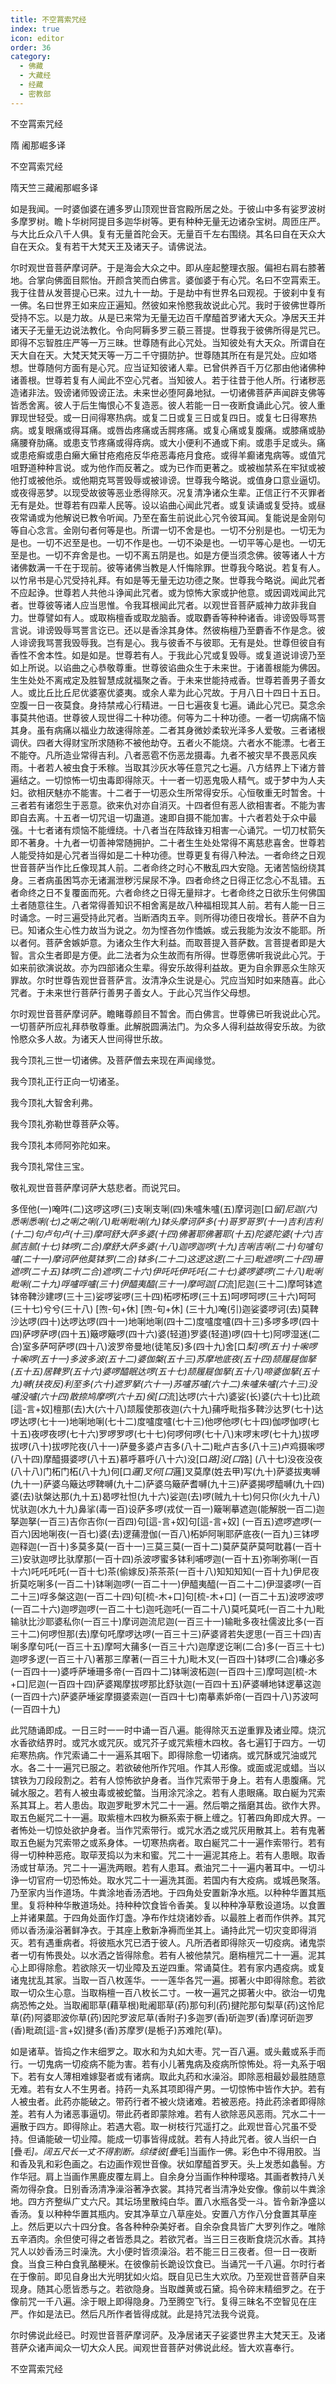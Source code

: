 ```yaml
---
title: 不空罥索咒经
index: true
icon: editor
order: 36
category:
  - 佛藏
  - 大藏经
  - 经藏
  - 密教部
---
```


  不空罥索咒经  

隋 阇那崛多译  

不空罥索咒经  

隋天竺三藏阇那崛多译  

如是我闻。一时婆伽婆在逋多罗山顶观世音宫殿所居之处。于彼山中多有娑罗波树多摩罗树。瞻卜华树阿提目多迦华树等。更有种种无量无边诸杂宝树。周匝庄严。与大比丘众八千人俱。复有无量首陀会天。无量百千左右围绕。其名曰自在天众大自在天众。复有若干大梵天王及诸天子。请佛说法。  

尔时观世音菩萨摩诃萨。于是海会大众之中。即从座起整理衣服。偏袒右肩右膝著地。合掌向佛面目熙怡。开颜含笑而白佛言。婆伽婆于有心咒。名曰不空罥索王。我于往昔从发菩提心已来。过九十一劫。于是劫中有世界名曰观视。于彼刹中复有一佛。名曰世界王如来应正遍知。然彼如来怜愍我故说此心咒。我时于彼佛世尊所受持不忘。以是力故。从是已来常为无量无边百千摩醯首罗诸大天众。净居天王并诸天子无量无边说法教化。令向阿耨多罗三藐三菩提。世尊我于彼佛所得是咒已。即得不忘智胜庄严等一万三昧。世尊随有此心咒处。当知彼处有大天众。所谓自在天大自在天。大梵天梵天等一万二千守摄防护。世尊随其所在有是咒处。应如塔想。世尊随何方面有是心咒。应当证知彼诸人辈。已曾供养百千万亿那由他诸佛种诸善根。世尊若复有人闻此不空心咒者。当知彼人。若于往昔于他人所。行诸秽恶造诸非法。毁谤诸师毁谤正法。未来世必堕阿鼻地狱。一切诸佛菩萨声闻辟支佛等皆悉舍离。彼人于后生悔恨心不复造恶。彼人若能一日一夜断食诵此心咒。彼人重罪现世轻受。或一日间得寒热病。或复二日或复三日或复四日。或复七日得寒热病。或复眼痛或得耳痛。或唇齿疼痛或舌腭疼痛。或复心痛或复腹痛。或膝痛或胁痛腰脊肋痛。或患支节疼痛或得痔病。或大小便利不通或下痢。或患手足或头。痛或患疮癣或患白癞大癞甘疮疱疮反华疮恶毒疮月食疮。或得羊癫诸鬼病等。或值咒咀野道种种言说。或为他作而反著之。或为已作而更著之。或被枷禁系在牢狱或被他打或被他杀。或他期克骂詈毁辱或被诽谤。世尊我今略说。或值身口意业逼切。或夜得恶梦。以现受故彼等恶业悉得除灭。况复清净诸众生辈。正信正行不灭罪者无有是处。世尊若有四辈人民等。设以谄曲心闻此咒者。或复读诵或复受持。或昼夜常诵或为他解说已教令听闻。乃至在畜生前说此心咒令彼耳闻。复能说是金刚句等自心念言。金刚句者何等是也。所谓一切不舍是也。一切不分别是也。一切无为是也。一切不迟至是也。一切不作是也。一切不染是也。一切平等心是也。一切无至是也。一切不弃舍是也。一切不离五阴是也。如是方便当须念佛。彼等诸人十方诸佛数满一千在于现前。彼等诸佛当教是人忏悔除罪。世尊我今略说。若复有人。以竹帛书是心咒受持礼拜。有如是等无量无边功德之聚。世尊我今略说。闻此咒者不应起诤。世尊若人共他斗诤闻此咒者。或为惊怖大家或护他意。或因调戏闻此咒者。世尊彼等诸人应当思惟。令我耳根闻此咒者。以观世音菩萨威神力故非我自力。世尊譬如有人。或取栴檀香或取龙脑香。或取麝香等种种诸香。诽谤毁辱骂詈言说。诽谤毁辱骂詈言讫已。还以是香涂其身体。然彼栴檀乃至麝香不作是念。彼人诽谤我骂詈我毁辱我。岂有是心。我与彼香不与彼耶。无有是处。世尊但彼自有香性不舍本性。如是如是。世尊若有人。于我此心咒或复毁辱。或复道说诽谤乃至如上所说。以谄曲之心恭敬尊重。世尊彼谄曲众生于未来世。于诸善根能为佛因。生生处处不离戒定及胜智慧成就福聚之香。于未来世能持戒香。世尊若善男子善女人。或比丘比丘尼优婆塞优婆夷。或余人辈为此心咒故。于月八日十四日十五日。空腹一日一夜莫食。身持禁戒心行精进。一日七遍夜复七遍。诵此心咒已。莫念余事莫共他语。世尊彼人现世得二十种功德。何等为二十种功德。一者一切病痛不恼其身。虽有病痛以福业力故速得除差。二者其身微妙柔软光泽多人爱敬。三者诸根调伏。四者大得财宝所求随称不被他劫夺。五者火不能烧。六者水不能漂。七者王不能夺。凡所造业常得吉利。八者恶雹不伤恶龙摄毒。九者不被灾旱不畏恶风疾雨。十者若人被虫食于禾稼。当取其沙灰水等任意咒之七遍。八方结界上下诸方普遍结之。一切惊怖一切虫毒即得除灭。十一者一切恶鬼吸人精气。或于梦中为人夫妇。欲相厌魅亦不能害。十二者于一切恶众生所常得安乐。心恒敬重无时暂舍。十三者若有诸怨生于恶意。欲来仇对亦自消灭。十四者但有恶人欲相害者。不能为害即自去离。十五者一切咒诅一切蛊道。速即自摄不能加害。十六者若处于众中最强。十七者诸有烦恼不能缠绕。十八者当在阵敌锋刃相害一心诵咒。一切刀杖箭矢即不著身。十九者一切善神常随拥护。二十者生生处处常得不离慈悲喜舍。世尊若人能受持如是心咒者当得如是二十种功德。世尊更复有得八种法。一者命终之日观世音菩萨当作比丘像现其人前。二者命终之时心不散乱四大安隐。无诸苦恼纷绕其身。三者病虽困笃亦无诸漏泄秽污屎尿不净。四者命终之日得正忆念心不乱错。五者命终之日不复覆面而死。六者命终之日得无量辩才。七者命终之日欲乐生何佛国土者随意往生。八者常得善知识不相舍离是故八种福相现其人前。若有人能一日三时诵念。一时三遍受持此咒者。当断酒肉五辛。则所得功德日夜增长。菩萨不自为已。知诸众生心性力故当为说之。勿为悭吝勿作憍嫉。或云我能为汝汝不能耶。所以者何。菩萨舍嫉妒意。为诸众生作大利益。而取菩提入菩萨数。言菩提者即是大智。言众生者即是方便。此二法者为众生故而有所得。世尊愿佛听我说此心咒。于如来前欲演说故。亦为四部诸众生辈。得安乐故得利益故。更为自余罪恶众生除灭罪故。尔时世尊告观世音菩萨言。汝清净众生说是心。咒应当知时如来随喜。此心咒者。于未来世行菩萨行善男子善女人。于此心咒当作父母想。  

尔时观世音菩萨摩诃萨。瞻睹尊颜目不暂舍。而白佛言。世尊佛已听我说此心咒。一切菩萨所应礼拜恭敬尊重。此解脱圆满法门。为众多人得利益故得安乐故。为欲怜愍众多人故。为诸天人世间得世乐故。  

我今顶礼三世一切诸佛。及菩萨僧去来现在声闻缘觉。  

我今顶礼正行正向一切诸圣。  

我今顶礼大智舍利弗。  

我今顶礼弥勒世尊菩萨众等。  

我今顶礼本师阿弥陀如来。  

我今顶礼常住三宝。  

敬礼观世音菩萨摩诃萨大慈悲者。而说咒曰。  

多侄他(一)唵吽(二)这啰这啰(三)支唎支唎(四)朱嚧朱嚧(五)摩诃迦[口*留]尼迦(六)悉唎悉唎(七)之唎之唎(八)毗唎毗唎(九)钵头摩诃萨多(十)哥罗哥罗(十一)吉利吉利(十二)句卢句卢(十三)摩呵舒大萨多婆(十四)佛著耶佛著耶(十五)陀婆陀婆(十六)吉腻吉腻(十七)钵啰(二合)摩舒大萨多婆(十八)迦啰迦啰(十九)吉唎吉唎(二十)句嚧句嚧(二十一)摩诃萨他莫钵罗(二合)钵多(二十二)这逻这逻(二十三)毗遮啰(二十四)珊遮啰(二十五)钵啰(二合)遮啰(二十六)伊吒吒伊吒吒(二十七)婆啰婆啰(二十八)毗唎毗唎(二十九)哹嚧哹嚧(三十)伊醯夷醯(三十一)摩呵迦[口*流]尼迦(三十二)摩呵钵遮钵帝鞞沙建啰(三十三)娑啰娑啰(三十四)柘啰柘啰(三十五)呵啰呵啰(三十六)呵呵(三十七)兮兮(三十八) [喣-句+休] [喣-句+休] (三十九)唵(引)迦娑婆啰诃(去)莫鞞沙达啰(四十)达啰达啰(四十一)地唎地唎(四十二)度嚧度嚧(四十三)多啰多啰(四十四)萨啰萨啰(四十五)簸啰簸啰(四十六)婆(轻道)罗婆(轻道)啰(四十七)阿啰湿迷(二合)室多萨呵萨啰(四十八)波罗帝曼地(徒笔反)多(四十九)舍[口*梨]啰(五十)十啝啰十啝啰(五十一)多波多波(五十二)婆伽槃(五十三)苏摩地底夜(五十四)颉履屣伽拏(五十五)居鞞罗(五十六)婆啰醯眠达啰(五十七)颉履屣伽拏(五十八)啼婆伽拏(五十九)嚩(扶夜反)利至多(六十)遮罗拏(六十一)苏嚧苏嚧(六十二)朱嚧朱嚧(六十三)没嚧没嚧(六十四)散捺鸠摩啰(六十五)侯[口*流]达啰(六十六)婆娑(长)婆(六十七)比疏[這-言+奴]檀那(去)大(六十八)颉履使那夜迦(六十九)蒱呼毗指多鞞沙达罗(七十)达啰达啰(七十一)地唎地唎(七十二)度嚧度嚧(七十三)他啰他啰(七十四)伽啰伽啰(七十五)夜啰夜啰(七十六)罗啰罗啰(七十七)何啰何啰(七十八)末啰末啰(七十九)拔啰拔啰(八十)拔啰陀夜(八十一)萨曼多婆卢吉多(八十二)毗卢吉多(八十三)卢鸡摄啝啰(八十四)摩醯摄婆啰(八十五)慕呼慕呼(八十六)没[口*路]没[口*路] (八十七)没夜没夜(八十八)门柘门柘(八十九)何[口*邏]叉何[口*邏]叉莫摩(姓去甲)写(九十)萨婆拔夷嚩(九十一)萨婆乌簸达啰鞞嚩(九十二)萨婆乌簸萨耆嚩(九十三)萨婆揭啰醯嚩(九十四)婆(去)驮槃达那(九十五)曷啰社怛(九十六)娑迦(去)啰(贼九十七)何只你(火九十八)忧驮迦(水九十九)鼻挲(毒一百)设萨多啰(戎仗一百一)簸唎摹遮迦(能解脱一百二)迦拏迦拏(一百三)吉你吉你(一百四)句[這-言+奴]句[這-言+奴] (一百五)遮啰遮啰(一百六)因地唎夜(一百七)婆(去)逻蒱澄伽(一百八)柘妒阿唎耶萨底夜(一百九)三钵啰迦释迦(一百十)多莫多莫(一百十一)三莫三莫(一百十二)莫萨莫萨莫呵耽暮(一百十三)安驮迦啰比驮摩那(一百十四)杀波啰蜜多钵利哺啰迦(一百十五)弥唎弥唎(一百十六)吒吒吒吒(一百十七)茶(偷嫁反)茶茶茶(一百十八)知知知知(一百十九)伊尼夜折莫吃唎多(一百二十)钵唎迦啰(一百二十一)伊醯夷醯(一百二十二)伊湿婆啰(一百二十三)哹多槃这迦(一百二十四)句[梳-木+口]句[梳-木+口] (一百二十五)波啰波啰(一百二十六)迦啰迦啰(一百二十七)迦吒迦吒(一百二十八)莫吒莫吒(一百二十九)毗输驮比沙耶婆私你(一百三十)摩诃迦流尼迦(一百三十一)输毗多夜社儒波比多(一百三十二)何啰怛那(去)摩句吒摩啰达啰(一百三十三)萨婆肾若失逻思(一百三十四)吉唎多摩句吒(一百三十五)摩呵大蒱多(一百三十六)迦摩逻讫唎(二合)多(一百三十七)迦啰多逻(一百三十八)著那三摩著(一百三十九)毗木叉(一百四十)钵啰(二合)嗛必多(一百四十一)婆呼萨埵珊多帝(一百四十二)钵唎波柘迦(一百四十三)摩呵迦[梳-木+口]尼迦(一百四十四)萨婆羯摩拔啰那比舒驮迦(一百四十五)萨婆嚩地钵逻摹这迦(一百四十六)萨婆萨埵娑摩摄婆索迦(一百四十七)南摹素妒帝(一百四十八)苏波呵(一百四十九)  

此咒随诵即成。一日三时一一时中诵一百八遍。能得除灭五逆重罪及诸业障。烧沉水香欲结界时。或咒水或咒灰。或咒芥子或咒紫檀木四枚。各七遍钉于四方。一切疟寒热病。作咒索诵二十一遍系其咽下。即得除愈一切诸病。或咒酥或咒油或咒水。各二十一遍咒已服之。若欲破他所作咒咀。作其人形像。或面或泥或蜡。当以镔铁为刀段段割之。若有人惊怖欲护身者。当作咒索带于身上。若有人患腹痛。咒碱水服之。若有人被虫毒或被蛇螫。当用涂咒涂之。若有人患眼痛。取白綖为咒索系其耳上。若人患齿。取迦罗毗罗木咒二十一遍。然后嚼之揩磨其齿。欲作大界。取五色綖咒二十一遍。取紫檀木四枚为橛系索于橛上缠之。钉著四角即成大界。一者怖处一切惊处欲护身者。当作咒索带行。或咒水洒之或咒灰用散其上。若有鬼著取五色綖为咒索带之或系身体。一切寒热病者。取白綖咒二十一遍作索带行。若有得一切种种恶疮。取荜茇捣以为末和蜜。咒二十一遍泥其疮上。若有人患眼。取香汤或甘草汤。咒二十一遍洗两眼。若有人患耳。煮油咒二十一遍内著耳中。一切斗诤一切官府一切恐怖处。取水咒二十一遍洗其面。若国内有大疫病。或城邑聚落。乃至家内当作道场。牛粪涂地香汤洒地。于四角处安置新净水瓶。以种种华置其瓶里。复将种种华散道场处。持种种饮食皆令香美。复以种种净草敷设道场。以食置上并诸果蓏。于四角处面作灯盏。净布作炷烧诸妙香。以最胜上者而作供养。其咒师以香汤澡浴著鲜净衣。于其座上敷新净褥而坐其上。诵持此咒一切灾变即得消灭。若有遇重病者。将彼瓶水咒已洒于彼人。凡所洒者即得除灭一切疫病。诸鬼崇者一切有怖畏处。以水洒之皆得除愈。若有人被他禁咒。磨栴檀咒二十一遍。泥其心上即得除愈。若欲除灭一切业障及五逆四重。常诵莫住。若有家内遇疫病。或复诸鬼扰乱其家。当取一百八枚莲华。一一莲华各咒一遍。掷著火中即得除愈。若欲取一切众生心意。当取栴檀一百八枚长二寸。一枚一遍咒之掷著火中。欲治一切鬼病恐怖之处。当取阇耶草(藉草根)毗阇耶草(药)那句利(药)揵陀那句梨草(药)这怜尼草(药)阿婆耶波你草(药)因陀罗波尼草(香附子)多迦罗(香)斫迦罗(香)摩诃斫迦罗(香)毗疏[這-言+奴]揵多(香)苏摩罗(是栀子)苏难陀(草)。  

如是诸草。皆捣之作末细罗之。取水和为丸如大枣。咒一百八遍。或头戴或系手而行。一切鬼病一切疫病不能为害。若有小儿著鬼病及疫病所惊怖处。将一丸系于咽下。若有女人薄相难嫁娶者或有诸病。取此丸药和水澡浴。即除恶相最妙最胜随意无难。若有女人不生男者。持药一丸系其项即得产男。一切惊怖中皆作大护。若有人被虫者。此药亦能破之。带药行者不被火烧诸难。若被恶疮。持此药涂者即得除差。若有人为诸恶事逼切。带此药者即蒙除难。若有人欲除恶风恶雨。咒水二十一遍散于四方。即得除止。若遇大雹。取一树枝行咒遥打之。此观世音心咒虽不受持。但诵能破一切业障。能成一切事皆得成就。若有人持此咒者。彼人当织一白[疊*毛]。阔五尺长一丈不得割断。综缕彼[疊*毛]当画作一佛。彩色中不得用胶。当和香及乳和彩色画之。右边画作观世音像。状如摩醯首罗天。头上发悉如蠡髻。方作华冠。肩上当画作黑鹿皮覆左肩上。自余身分当画作种种璎珞。其画者教持八关斋勿得杂食。日别香汤清净澡浴著净衣裳。其持咒者当清净处安像。像前以牛粪涂地。四方齐整纵广丈六尺。其坛场里散纯白华。置八水瓶各受一斗。皆令新净盛以香汤。复以种种华置其瓶内。安其净草立八草座处。安置八方作八分食置其草座上。然后更以六十四分食。各各种种杂美好者。自余杂食具皆广大罗列作之。唯除五辛酒肉。余但使可得之者皆悉具之。若欲咒者。当三日三夜断食烧沉水香。其持咒人以妙香汤三时澡洗。大小便时皆须澡浴。若不能三日三夜者。但一日一夜断食。当食三种白食乳酪粳米。在彼像前长跪设饮食已。当诵咒一千八遍。尔时行者在于像前。即见自身出大光明犹如火焰。既自见已生大欢欣。乃至观世音菩萨自来现身。随其心愿皆悉与之。若欲隐身。当取雌黄或石黛。捣令碎末精细罗之。在于像前咒一千八遍。涂于眼上即得隐身。乃至腾空飞行。复得三昧名不空智见在庄严。作如是法已。然后凡所作者皆得成就。此是持咒法我今说竟。  

尔时佛说此经已。时观世音菩萨摩诃萨。及净居诸天子娑婆世界主大梵天王。及诸菩萨众诸声闻众一切大众人民。闻观世音菩萨对佛说此经。皆大欢喜奉行。  

不空罥索咒经  
